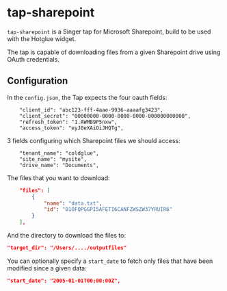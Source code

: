 # tap-sharepoint

`tap-sharepoint` is a Singer tap for Microsoft Sharepoint, build to be used with the Hotglue widget.

The tap is capable of downloading files from a given Sharepoint drive using OAuth credentials.

## Configuration

In the `config.json`, the Tap expects the four oauth fields:
```
    "client_id": "abc123-fff-4aae-9936-aaaafg3423",
    "client_secret": "00000000-0000-0000-0000-000000000000",
    "refresh_token": "1.AWMB9P5nxw",
    "access_token": "eyJ0eXAiOiJHQTg",
```

3 fields configuring which Sharepoint files we should access:

```
    "tenant_name": "coldglue",
    "site_name": "mysite",
    "drive_name": "Documents",
```

The files that you want to download:
```json
    "files": [
        {
            "name": "data.txt",
            "id": "01OFQPGGPI5AFETI6CANFZWSZW37YRUIR6"
        }
    ],
```

And the directory to download the files to:
```json
"target_dir": "/Users/..../outputfiles"
```

You can optionally specify a `start_date` to fetch only files that have been modified since a given data:
```json
"start_date": "2005-01-01T00:00:00Z",
```

